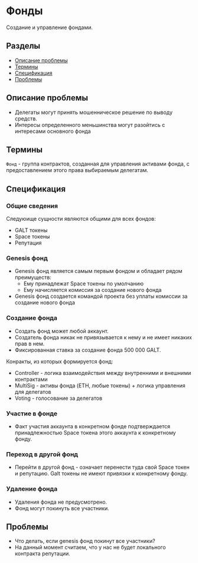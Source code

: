 # Фонды
Создание и управление фондами.


## Разделы

* [Описание проблемы](#Описание-проблемы)
* [Термины](#Термины)
* [Спецификация](#Спецификация)
* [Проблемы](#Проблемы)

## Описание проблемы
* Делегаты могут принять мошенническое решение по выводу средств.
* Интересы определенного меньшинства могут разойтись с интересами основного фонда

## Термины
`Фонд` - группа контрактов, созданная для управления активами фонда, с предоставлением
этого права выбираемым делегатам.

## Спецификация
### Общие сведения
Следуюище сущности являются общими для всех фондов:

* GALT токены
* Space токены
* Репутация

### Genesis фонд
* Genesis фонд является самым первым фондом и обладает рядом преимуществ:
    * Ему принадлежат Space токены по умолчанию
    * Ему начисляется комиссия за создание нового фонда
* Genesis фонд создается командой проекта без уплаты комиссии за создание нового фонда

### Создание фонда

* Создать фонд может любой аккаунт.
* Создатель фонда никак не привязывается к нему и не имеет никаких прав в нем.
* Фиксированная ставка за создание фонда 500 000 GALT.

Конракты, из которых формируется фонд:

- Controller - логика взаимодействия между внутренними и внешними контрактами
- MultiSig - активы фонда (ETH, любые токены) + логика управления для делегатов
- Voting - голосование за делегатов

### Участие в фонде
* Факт участия аккаунта в конкретном фонде подтверждается принадлежностью
 Space токена этого аккаунта к конкретному фонду.

### Переход в другой фонд
* Перейти в другой фонд - означает перенести туда свой Space токен и репутацию.
 Galt токены не имеют привязки к конкретному фонду.

### Удаление фонда
* Удаления фонда не предусмотрено.
* Фонд могут покинуть все участники.

## Проблемы
* Что делать, если genesis фонд покинут все участники?
* На данный момент считаем, что у нас не будет локального контракта репутации.